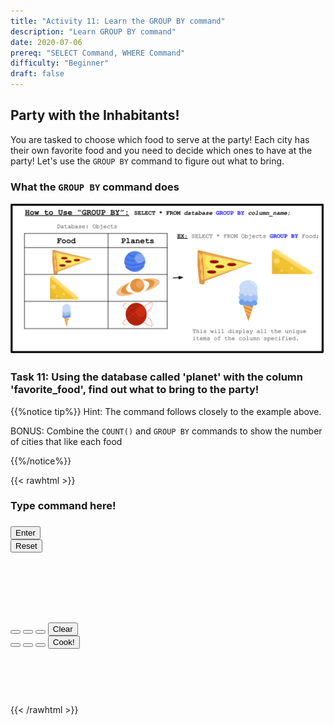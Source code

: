 ```yaml
---
title: "Activity 11: Learn the GROUP BY command"
description: "Learn GROUP BY command"
date: 2020-07-06
prereq: "SELECT Command, WHERE Command"
difficulty: "Beginner"
draft: false
---
```

<!-- Links for javascript and CSS needed for drop down logic -->
<link rel="stylesheet" href="../default/_default.css" type="text/css"></link>
<link rel="stylesheet" href="../default/_type.css" type="text/css"></link>
<script type="text/javascript" src="../default/_default.js"></script>
<script type="text/javascript" src="../default/_type.js"></script>
<script type="text/javascript" src="../default/alasql.js"></script>
<script type="text/javascript" src="../default/db.js"></script>
<link rel="stylesheet" href="_activity11.css" type="text/css"></link>
<script type="text/javascript" src="_activity11.js"></script>
<!-- Embed YouTube Video Link here when ready -->

## Party with the Inhabitants! 

You are tasked to choose which food to serve at the party! Each city has their own favorite food and you need to decide which ones to have at the party! Let's use the `GROUP BY` command to figure out what to bring.

### What the `GROUP BY` command does

![Explain](assets/group.png)

### Task 11: Using the database called 'planet' with the column 'favorite_food', find out what to bring to the party!
{{%notice tip%}}
Hint: The command follows closely to the example above.

BONUS: Combine the `COUNT()` and `GROUP BY` commands to show the number of cities that like each food

{{%/notice%}}

{{< rawhtml >}}
<div class="terminal_div" id="terminal_div">
    <div class = "outer">
      <h3 id = "commands" contenteditable="true" onclick="document.getElementById('commands').innerHTML = ''"> Type command here!</h3>
    </div>
    <div class = "prev">
      <h3 id = "prev"></h3>
    </div>
    <div style="clear: both;"></div> 
    <button class="button button1" onclick="sql()"> Enter </button>
    <div style="clear: both;"></div> 
    <button class = "button reset" onclick="document.getElementById('commands').innerHTML = ''">Reset</button>
  </div>
  <div style="clear: both;"></div> 
  <h1 class="error" id="sqlcommand" style="visibility:hidden"><strong>ERROR INVALID INPUT></strong></h1>
  <table id="table">
    <tr></tr>
  </table>
  <h4 id="story"></h4>

<div class="vendor_div" id="vendor_div">
  <button class="button cake" id = "cake_button" onclick="highlight('cake_button')"></button>
  <button class="button ice_cream" id = "ic_button" onclick="highlight('ic_button')"></button> 
  <button class="button hot_dog" id = "hd_button" onclick="highlight('hd_button')"></button> 
  <button class="button vendor_reset" id = "vendor_reset" onclick="oven_reset()"> Clear </button> 
  <div style="clear: both;"></div>  
  <button class="button burger" id = "burger_button" onclick="highlight('burger_button')"></button>
  <button class="button pizza" id = "pizza_button" onclick="highlight('pizza_button')"></button>
  <button class="button taco" id = "taco_button" onclick="highlight('taco_button')"></button>
  <button class="button vendor_button" id = "vendor_button" onclick="confirm()"> Cook! </button>  
  <div style="clear: both;"></div> 
</div>

<br>

<h4 id="plot" style="visibility:hidden"> You did it Space Cadet! Now the inhabitants can finally begin the party! </h4> 

<!-- Tells User to continue mission -->
<div class="resume_plot" id="resume_plot" style="visibility:hidden">
  <div class="alert">
    <span id="check">&#10003;</span>
    You've completed the task! Continue to the next mission!
  </div>
</div>
{{< /rawhtml >}}
